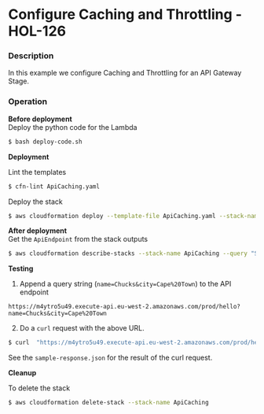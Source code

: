 # Configure Caching and Throttling - HOL-126

### Description

In this example we configure Caching and Throttling for an API Gateway Stage.

### Operation

**Before deployment**  
Deploy the python code for the Lambda

```bash
$ bash deploy-code.sh
```

**Deployment**

Lint the templates

```bash
$ cfn-lint ApiCaching.yaml
```

Deploy the stack

```bash
$ aws cloudformation deploy --template-file ApiCaching.yaml --stack-name ApiCaching  --capabilities CAPABILITY_NAMED_IAM
```

**After deployment**  
Get the `ApiEndpoint` from the stack outputs

```bash
$ aws cloudformation describe-stacks --stack-name ApiCaching --query "Stacks[0].Outputs" --no-cli-pager
```

**Testing**

1. Append a query string (`name=Chucks&city=Cape%20Town`) to the API endpoint

```text
https://m4ytro5u49.execute-api.eu-west-2.amazonaws.com/prod/hello?name=Chucks&city=Cape%20Town
```

2. Do a `curl` request with the above URL.

```bash
$ curl  "https://m4ytro5u49.execute-api.eu-west-2.amazonaws.com/prod/hello?name=Chucks&city=Cape%20Town" | jq
```

See the `sample-response.json` for the result of the curl request.

**Cleanup**

To delete the stack

```bash
$ aws cloudformation delete-stack --stack-name ApiCaching
```
